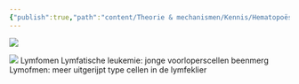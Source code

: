 ```yaml
---
{"publish":true,"path":"content/Theorie & mechanismen/Kennis/Hematopoëse.md","permalink":"/content/theorie-and-mechanismen/kennis/hematopoese/"}
---
```


![](https://i.imgur.com/HFaQaTS.png)

![](https://i.imgur.com/CiYVYhR.png)
Lymfomen
Lymfatische leukemie: jonge voorloperscellen beenmerg
Lymofmen: meer uitgerijpt type cellen in de lymfeklier